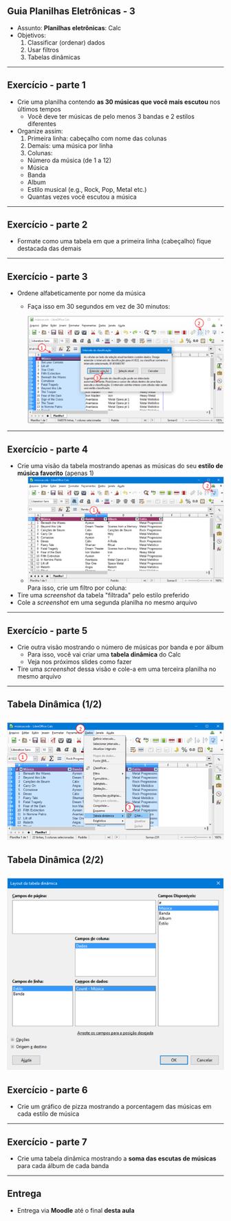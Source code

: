 ## Guia Planilhas Eletrônicas - 3

- Assunto: **Planilhas eletrônicas**: Calc
- Objetivos:
  1. Classificar (ordenar) dados
  1. Usar filtros
  1. Tabelas dinâmicas

---
## Exercício - **parte 1**

- Crie uma planilha contendo **as 30 músicas que você mais escutou** nos últimos tempos
  - Você deve ter músicas de pelo menos 3 bandas e 2 estilos
    diferentes
- Organize assim:
  1. Primeira linha: cabeçalho com nome das colunas
  1. Demais: uma música por linha
  1. Colunas:
    - Número da música (de 1 a 12)
    - Música
    - Banda
    - Album
    - Estilo musical (e.g., Rock, Pop, Metal etc.)
    - Quantas vezes você escutou a música    

---
## Exercício - **parte 2**

- Formate como uma tabela em que a primeira linha (cabeçalho)
  fique destacada das demais

---
## Exercício - **parte 3**

- Ordene alfabeticamente por nome da música
  - Faça isso em 30 segundos em vez de 30 minutos:

    ![](images/calc-classificacao.png)


---
## Exercício - **parte 4**

- Crie uma visão da tabela mostrando apenas as músicas do seu
  **estilo de música favorito** (apenas 1)
  - ![right](images/calc-filtro.png)
    Para isso, crie um filtro por coluna:
- Tire uma _screenshot_ da tabela "filtrada" pelo estilo preferido
- Cole a _screenshot_ em uma segunda planilha no mesmo arquivo

---
## Exercício - **parte 5**

- Crie outra visão mostrando o número de músicas por banda e por álbum
  - Para isso, você vai criar uma **tabela dinâmica** do Calc
  - Veja nos próximos slides como fazer
- Tire uma _screenshot_ dessa visão e cole-a em uma terceira planilha no mesmo arquivo

---
## Tabela Dinâmica (1/2)

![](images/calc-tabela-dinamica.png)
---
## Tabela Dinâmica (2/2)

![](images/calc-tabela-dinamica-campos.png)
---
## Exercício - **parte 6**

- Crie um gráfico de pizza mostrando a porcentagem
  das músicas em cada estilo de música

---
## Exercício - **parte 7**

- Crie uma tabela dinâmica mostrando a **soma das escutas
  de músicas** para cada álbum de cada banda

---
## Entrega

- Entrega via **Moodle** até o final **desta aula**

